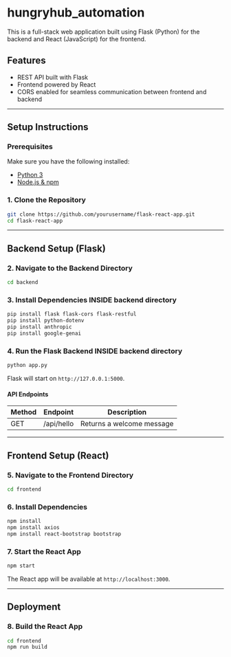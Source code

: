 # hungryhub_automation

This is a full-stack web application built using Flask (Python) for the backend and React (JavaScript) for the frontend.

## Features
- REST API built with Flask
- Frontend powered by React
- CORS enabled for seamless communication between frontend and backend

---

## Setup Instructions

### Prerequisites
Make sure you have the following installed:
- [Python 3](https://www.python.org/downloads/)
- [Node.js & npm](https://nodejs.org/)

### 1. Clone the Repository
```sh
git clone https://github.com/yourusername/flask-react-app.git
cd flask-react-app
```

---

## Backend Setup (Flask)

### 2. Navigate to the Backend Directory
```sh
cd backend
```

### 3. Install Dependencies INSIDE backend directory
```sh
pip install flask flask-cors flask-restful
pip install python-dotenv
pip install anthropic
pip install google-genai
```

### 4. Run the Flask Backend INSIDE backend directory
```sh
python app.py
```
Flask will start on `http://127.0.0.1:5000`.

#### API Endpoints
| Method | Endpoint      | Description             |
|--------|--------------|-------------------------|
| GET    | /api/hello   | Returns a welcome message |

---

## Frontend Setup (React)

### 5. Navigate to the Frontend Directory
```sh
cd frontend
```

### 6. Install Dependencies
```sh
npm install
npm install axios
npm install react-bootstrap bootstrap
```

### 7. Start the React App
```sh
npm start
```
The React app will be available at `http://localhost:3000`.

---

## Deployment

### 8. Build the React App
```sh
cd frontend
npm run build
```


